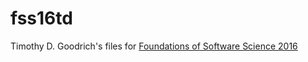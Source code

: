 # fss16td
Timothy D. Goodrich's files for [Foundations of Software Science 2016](https://tiny.cc/fss2016)

